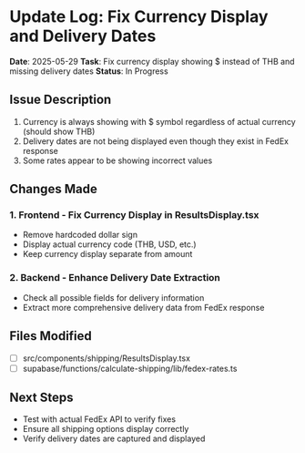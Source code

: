 # Update Log: Fix Currency Display and Delivery Dates

**Date**: 2025-05-29
**Task**: Fix currency display showing $ instead of THB and missing delivery dates
**Status**: In Progress

## Issue Description
1. Currency is always showing with $ symbol regardless of actual currency (should show THB)
2. Delivery dates are not being displayed even though they exist in FedEx response
3. Some rates appear to be showing incorrect values

## Changes Made

### 1. Frontend - Fix Currency Display in ResultsDisplay.tsx
- Remove hardcoded dollar sign
- Display actual currency code (THB, USD, etc.)
- Keep currency display separate from amount

### 2. Backend - Enhance Delivery Date Extraction
- Check all possible fields for delivery information
- Extract more comprehensive delivery data from FedEx response

## Files Modified
- [ ] src/components/shipping/ResultsDisplay.tsx
- [ ] supabase/functions/calculate-shipping/lib/fedex-rates.ts

## Next Steps
- Test with actual FedEx API to verify fixes
- Ensure all shipping options display correctly
- Verify delivery dates are captured and displayed
